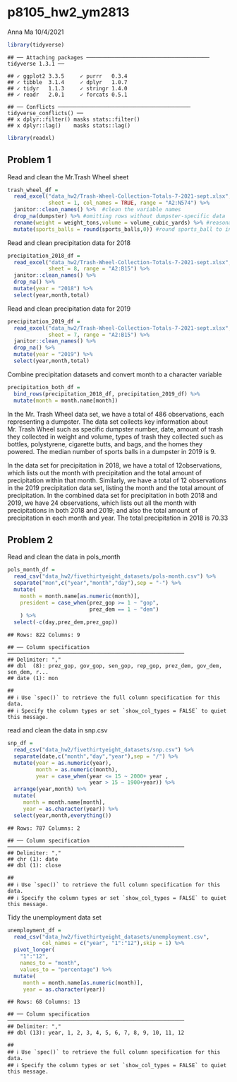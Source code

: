 p8105\_hw2\_ym2813
================
Anna Ma
10/4/2021

``` r
library(tidyverse)
```

    ## ── Attaching packages ─────────────────────────────────────── tidyverse 1.3.1 ──

    ## ✓ ggplot2 3.3.5     ✓ purrr   0.3.4
    ## ✓ tibble  3.1.4     ✓ dplyr   1.0.7
    ## ✓ tidyr   1.1.3     ✓ stringr 1.4.0
    ## ✓ readr   2.0.1     ✓ forcats 0.5.1

    ## ── Conflicts ────────────────────────────────────────── tidyverse_conflicts() ──
    ## x dplyr::filter() masks stats::filter()
    ## x dplyr::lag()    masks stats::lag()

``` r
library(readxl)
```

## Problem 1

Read and clean the Mr.Trash Wheel sheet

``` r
trash_wheel_df = 
  read_excel("data_hw2/Trash-Wheel-Collection-Totals-7-2021-sept.xlsx", 
             sheet = 1, col_names = TRUE, range = "A2:N574") %>% 
  janitor::clean_names() %>%  #clean the variable names
  drop_na(dumpster) %>% #omitting rows without dumpster-specific data
  rename(weight = weight_tons,volume = volume_cubic_yards) %>% #reasonable variable name 
  mutate(sports_balls = round(sports_balls,0)) #round sports_ball to integer
```

Read and clean precipitation data for 2018

``` r
precipitation_2018_df = 
  read_excel("data_hw2/Trash-Wheel-Collection-Totals-7-2021-sept.xlsx", 
             sheet = 8, range = "A2:B15") %>% 
  janitor::clean_names() %>% 
  drop_na() %>% 
  mutate(year = "2018") %>% 
  select(year,month,total)
```

Read and clean precipitation data for 2019

``` r
precipitation_2019_df = 
  read_excel("data_hw2/Trash-Wheel-Collection-Totals-7-2021-sept.xlsx", 
             sheet = 7, range = "A2:B15") %>% 
  janitor::clean_names() %>% 
  drop_na() %>% 
  mutate(year = "2019") %>% 
  select(year,month,total)
```

Combine precipitation datasets and convert month to a character variable

``` r
precipitation_both_df = 
  bind_rows(precipitation_2018_df, precipitation_2019_df) %>% 
  mutate(month = month.name[month])
```

In the Mr. Trash Wheel data set, we have a total of 486 observations,
each representing a dumpster. The data set collects key information
about Mr. Trash Wheel such as specific dumpster number, date, amount of
trash they collected in weight and volume, types of trash they collected
such as bottles, polystyrene, cigarette butts, and bags, and the homes
they powered. The median number of sports balls in a dumpster in 2019 is
9.

In the data set for precipitation in 2018, we have a total of
12observations, which lists out the month with precipitation and the
total amount of precipitation within that month. Similarly, we have a
total of 12 observations in the 2019 precipitation data set, listing the
month and the total amount of precipitation. In the combined data set
for precipitation in both 2018 and 2019, we have 24 observations, which
lists out all the month with precipitations in both 2018 and 2019; and
also the total amount of precipitation in each month and year. The total
precipitation in 2018 is 70.33

## Problem 2

Read and clean the data in pols\_month

``` r
pols_month_df = 
  read_csv("data_hw2/fivethirtyeight_datasets/pols-month.csv") %>% 
  separate("mon",c("year","month","day"),sep = "-") %>% 
  mutate(
    month = month.name[as.numeric(month)],
    president = case_when(prez_gop >= 1 ~ "gop",
                          prez_dem == 1 ~ "dem")
    ) %>% 
  select(-c(day,prez_dem,prez_gop))
```

    ## Rows: 822 Columns: 9

    ## ── Column specification ────────────────────────────────────────────────────────
    ## Delimiter: ","
    ## dbl  (8): prez_gop, gov_gop, sen_gop, rep_gop, prez_dem, gov_dem, sen_dem, r...
    ## date (1): mon

    ## 
    ## ℹ Use `spec()` to retrieve the full column specification for this data.
    ## ℹ Specify the column types or set `show_col_types = FALSE` to quiet this message.

read and clean the data in snp.csv

``` r
snp_df = 
  read_csv("data_hw2/fivethirtyeight_datasets/snp.csv") %>%
  separate(date,c("month","day","year"),sep = "/") %>% 
  mutate(year = as.numeric(year),
         month = as.numeric(month),
         year = case_when(year <= 15 ~ 2000+ year ,
                          year > 15 ~ 1900+year)) %>% 
  arrange(year,month) %>% 
  mutate(
     month = month.name[month],
     year = as.character(year)) %>% 
  select(year,month,everything()) 
```

    ## Rows: 787 Columns: 2

    ## ── Column specification ────────────────────────────────────────────────────────
    ## Delimiter: ","
    ## chr (1): date
    ## dbl (1): close

    ## 
    ## ℹ Use `spec()` to retrieve the full column specification for this data.
    ## ℹ Specify the column types or set `show_col_types = FALSE` to quiet this message.

Tidy the unemployment data set

``` r
unemployment_df = 
  read_csv("data_hw2/fivethirtyeight_datasets/unemployment.csv",
           col_names = c("year", "1":"12"),skip = 1) %>%
  pivot_longer(
    "1":"12",
    names_to = "month",
    values_to = "percentage") %>% 
  mutate(
     month = month.name[as.numeric(month)],
     year = as.character(year))
```

    ## Rows: 68 Columns: 13

    ## ── Column specification ────────────────────────────────────────────────────────
    ## Delimiter: ","
    ## dbl (13): year, 1, 2, 3, 4, 5, 6, 7, 8, 9, 10, 11, 12

    ## 
    ## ℹ Use `spec()` to retrieve the full column specification for this data.
    ## ℹ Specify the column types or set `show_col_types = FALSE` to quiet this message.
